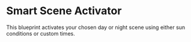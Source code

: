 # Smart Scene Activator

This blueprint activates your chosen day or night scene using either sun conditions or custom times.
